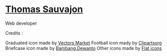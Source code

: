 # [Thomas Sauvajon](http://tsauvajon.github.io/)

Web developer



Credits :

Graduated icon made by [Vectors Market](http://www.flaticon.com/authors/vectors-market)
Football icon mady by [Clipartsorg](http://downloadclipart.org/icon-316)
Briefcase icon made by [Bambang Dewanto](https://www.iconfinder.com/icons/1296365/briefcase_case_job_work_icon#size=512)
Other icons made by [Flat icons](http://www.iconarchive.com/show/flat-icons-by-flat-icons.com/)
